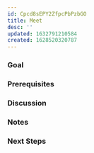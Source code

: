 ```yaml
---
id: Cpcd8sEPY2ZfpcPbPzbGO
title: Meet
desc: ''
updated: 1632791210584
created: 1628520320787
---
```



### Goal
<!-- What is the purpose of this meeting -->

### Prerequisites
<!-- What should people do before leaving comments -->

### Discussion
<!-- Key points you want to bring up -->

### Notes
<!-- Takeaways from the meeting -->

### Next Steps
<!-- Your next steps  -->
